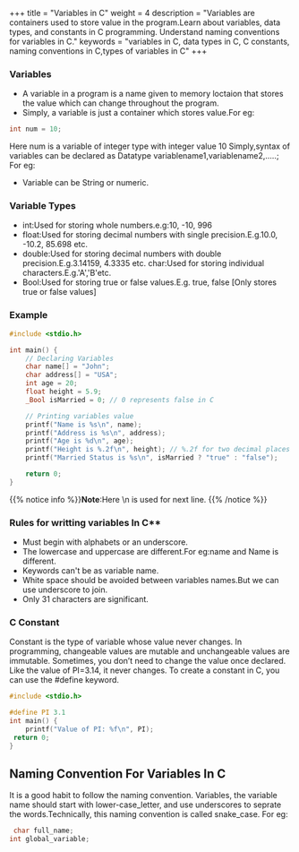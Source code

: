 +++
title = "Variables in C"
weight = 4
description = "Variables are containers used to store value in the program.Learn about variables, data types, and constants in C programming. Understand naming conventions for variables in C."
keywords = "variables in C, data types in C, C constants, naming conventions in C,types of variables in C"
+++
### Variables 
- A variable in a program is a name given to memory loctaion that stores the value which can change throughout the program.
- Simply, a variable is just a container which stores value.For eg:

```c
int num = 10;
```
Here num is a variable of integer type with integer value 10
Simply,syntax of variables can be declared as
Datatype variablename1,variablename2,.....;
For eg: 
- Variable can be String or numeric.

### Variable Types
- int:Used for storing whole numbers.e.g:10, -10, 996
- float:Used for storing decimal numbers with single precision.E.g.10.0, -10.2, 85.698 etc.
- double:Used for storing decimal numbers with double precision.E.g.3.14159, 4.3335 etc.
char:Used for storing individual characters.E.g.'A','B'etc.
- Bool:Used for storing true or false values.E.g. true, false [Only stores true or false values]


### Example

```c
#include <stdio.h>

int main() {
    // Declaring Variables
    char name[] = "John";
    char address[] = "USA";
    int age = 20;
    float height = 5.9;
    _Bool isMarried = 0; // 0 represents false in C

    // Printing variables value
    printf("Name is %s\n", name);
    printf("Address is %s\n", address);
    printf("Age is %d\n", age);
    printf("Height is %.2f\n", height); // %.2f for two decimal places
    printf("Married Status is %s\n", isMarried ? "true" : "false");

    return 0;
}
```
{{% notice info %}}**Note**:Here \n is used for next line.
{{% /notice %}}

### Rules for writting variables In C**
- Must begin with alphabets or an underscore.
- The lowercase and uppercase are different.For eg:name and Name is different.
- Keywords can't be as variable name.
- White space should be avoided between variables names.But we can use underscore to join.
- Only 31 characters are significant.

### C Constant
Constant is the type of variable whose value never changes. In programming, changeable values are mutable and unchangeable values are immutable. Sometimes, you don’t need to change the value once declared. Like the value of PI=3.14, it never changes. To create a constant in C, you can use the #define keyword.
```c 
#include <stdio.h>

#define PI 3.1
int main() {
    printf("Value of PI: %f\n", PI);
 return 0;
}
```
## Naming Convention For Variables In C
It is a good habit to follow the naming convention.  Variables, the variable name should start with lower-case_letter, and use underscores to seprate the words.Technically, this naming convention is called snake_case.
For eg:
```c
 char full_name;
int global_variable;
```
